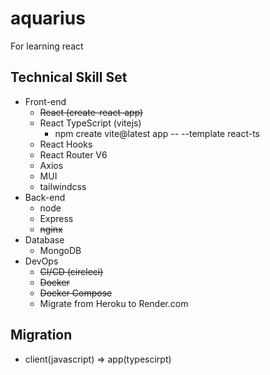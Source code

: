 # aquarius
For learning react
## Technical Skill Set
- Front-end
  * ~~React (create-react-app)~~
  * React TypeScript (vitejs)
    * npm create vite@latest app -- --template react-ts
  * React Hooks
  * React Router V6
  * Axios
  * MUI
  * tailwindcss
- Back-end
  * node
  * Express
  * ~~nginx~~
- Database
  * MongoDB
- DevOps
  * ~~CI/CD (circleci)~~
  * ~~Docker~~
  * ~~Docker Compose~~
  * Migrate from Heroku to Render.com

## Migration
- client(javascript) => app(typescirpt)
